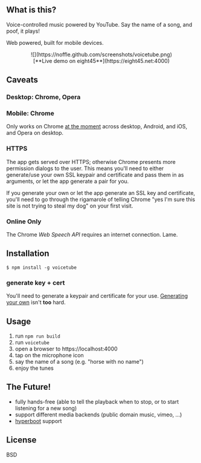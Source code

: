 ## What is this?
Voice-controlled music powered by YouTube. Say the name of a song, and poof, it
plays!

Web powered, built for mobile devices.

<center>
![](https://noffle.github.com/screenshots/voicetube.png)
</center>

<center>
[**Live demo on eight45**](https://eight45.net:4000)
</center>


## Caveats

### Desktop: Chrome, Opera
### Mobile: Chrome

Only works on Chrome [at the
moment](http://caniuse.com/#feat=speech-recognition) across desktop, Android,
and iOS, and Opera on desktop.

### HTTPS

The app gets served over HTTPS; otherwise Chrome presents more permission
dialogs to the user. This means you'll need to either generate/use your own
SSL keypair and certificate and pass them in as arguments, or let the app
generate a pair for you.

If you generate your own or let the app generate an SSL key and certificate,
you'll need to go through the rigamarole of telling Chrome "yes I'm sure this
site is not trying to steal my dog" on your first visit.

### Online Only

The Chrome *Web Speech API* requires an internet connection. Lame.


## Installation
```
$ npm install -g voicetube
```

### generate key + cert

You'll need to generate a keypair and certificate for your use. [Generating your
own](https://docs.nodejitsu.com/articles/HTTP/servers/how-to-create-a-HTTPS-server)
isn't **too** hard.


## Usage

1. run `npm run build`
1. run `voicetube`
2. open a browser to https://localhost:4000
3. tap on the microphone icon
4. say the name of a song (e.g. "horse with no name")
5. enjoy the tunes


## The Future!

- fully hands-free (able to tell the playback when to stop, or to start listening for a new song)
- support different media backends (public domain music, vimeo, ...)
- [hyperboot](https://github.com/substack/hyperboot) support


## License
BSD
